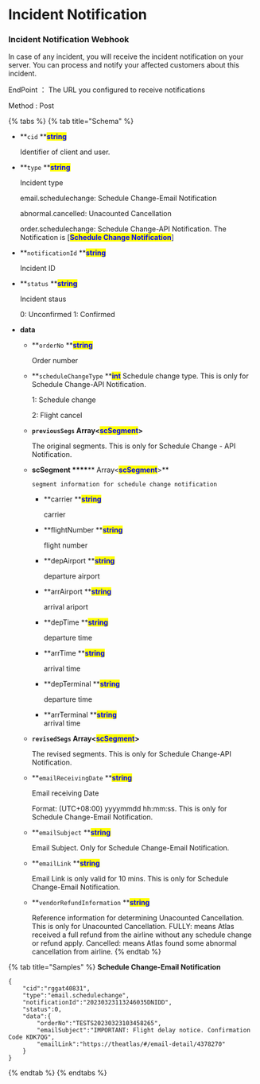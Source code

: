 # Incident Notification

### Incident Notification Webhook

In case of any incident, you will receive the incident notification on your server. You can process and notify your affected customers about this incident.

EndPoint ： The URL you configured to receive notifications

Method : Post

{% tabs %}
{% tab title="Schema" %}
*   **`cid` **<mark style="color:blue;">**string**</mark>

    Identifier of client and user.
*   **`type` **<mark style="color:blue;">**string**</mark>

    Incident type
    
    email.schedulechange: Schedule Change-Email Notification
    
    abnormal.cancelled: Unacounted Cancellation
    
    order.schedulechange: Schedule Change-API Notification. The Notification is [<mark style="color:blue;">**Schedule Change Notification**</mark>]
      
*   **`notificationId` **<mark style="color:blue;">**string**</mark>

      Incident ID
      
*   **`status` **<mark style="color:blue;">**string**</mark>

      Incident staus
      
      0: Unconfirmed
      1: Confirmed
    
* **data**
  *   **`orderNo` **<mark style="color:blue;">**string**</mark>

      Order number
      
  *   **`scheduleChangeType` **<mark style="color:blue;">**int**</mark>
      Schedule change type. This is only for Schedule Change-API Notification.

      1: Schedule change

      2: Flight cancel
      
  *   **`previousSegs` Array<**<mark style="color:blue;">**scSegment**</mark>**>**

      The original segments. This is only for Schedule Change - API Notification. 
  *   **scSegment **<mark style="color:blue;">**\*\*\*\***</mark>** Array<**<mark style="color:blue;">**scSegment**</mark>**>**

          segment information for schedule change notification

         *   **carrier **<mark style="color:blue;">**string**</mark>

              carrier
         *   **flightNumber **<mark style="color:blue;">**string**</mark>

              flight number
         *   **depAirport **<mark style="color:blue;">**string**</mark>

              departure airport
         *   **arrAirport **<mark style="color:blue;">**string**</mark>

              arrival ariport
         *   **depTime **<mark style="color:blue;">**string**</mark>

              departure time
         *   **arrTime **<mark style="color:blue;">**string**</mark>

              arrival time
         *   **depTerminal **<mark style="color:blue;">**string**</mark>

              departure time
         *   **arrTerminal **<mark style="color:blue;">**string**</mark>\
              arrival time
          
  *   **`revisedSegs` Array<**<mark style="color:blue;">**scSegment**</mark>**>**

      The revised segments. This is only for Schedule Change-API Notification.
      
  *   **`emailReceivingDate` **<mark style="color:blue;">**string**</mark>

      Email receiving Date
      
      Format: (UTC+08:00) yyyymmdd hh:mm:ss. This is only for Schedule Change-Email Notification.
      
  *   **`emailSubject` **<mark style="color:blue;">**string**</mark>
  
      Email Subject. Only for Schedule Change-Email Notification.
      
  *   **`emailLink` **<mark style="color:blue;">**string**</mark>

      Email Link is only valid for 10 mins. This is only for Schedule Change-Email Notification.

  *   **`vendorRefundInformation` **<mark style="color:blue;">**string**</mark>

      Reference information for determining Unacounted Cancellation. This is only for Unacounted Cancellation.
      FULLY: means Atlas received a full refund from the airline without any schedule change or refund apply.
      Cancelled: means Atlas found some abnormal cancellation from airline.
{% endtab %}
      
{% tab title="Samples" %}
**Schedule Change-Email Notification**

```
{
    "cid":"rggat40831",
    "type":"email.schedulechange",
    "notificationId":"20230323113246035DNIDD",
    "status":0,
    "data":{
        "orderNo":"TESTS20230323103458265",
        "emailSubject":"IMPORTANT: Flight delay notice. Confirmation Code KDK7QG",
        "emailLink":"https://theatlas/#/email-detail/4378270"
    }
}
```
{% endtab %}
{% endtabs %}
